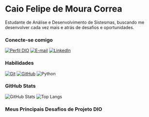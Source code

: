 # Caio Felipe de Moura Correa

Estudante de Análise e Desenvolvimento de Sistesmas, buscando me desenvolver cada vez mais e atrás de desafios e oportunidades.

### Conecte-se comigo
[![Perfil DIO](https://img.shields.io/badge/-Meu%20Perfil%20na%20DIO-30A3DC?style=for-the-badge)](web.dio.me/users/caiofe09)
[![E-mail](https://img.shields.io/badge/-Email-000?style=for-the-badge&logo=microsoft-outlook&logoColor=E94D5F)](mailto:caiofe09@gmail.com)
[![LinkedIn](https://img.shields.io/badge/-LinkedIn-000?style=for-the-badge&logo=linkedin&logoColor=30A3DC)](www.linkedin.com/in/caio-felipe)

### Habilidades

[![Git](https://img.shields.io/badge/Git-000?style=for-the-badge&logo=git&logoColor=E94D5F)](https://git-scm.com/doc)
[![GitHub](https://img.shields.io/badge/GitHub-000?style=for-the-badge&logo=github&logoColor=30A3DC)](https://docs.github.com/)
![Python](https://img.shields.io/badge/Python-0D1117?style=for-the-badge&logo=python)&nbsp;


### GitHub Stats

![GitHub Stats](https://github-readme-stats.vercel.app/api?username=CaioFelipe&show_icons=true&theme=radical)
![Top Langs](https://github-readme-stats-git-masterrstaa-rickstaa.vercel.app/api/top-langs/?username=CaioFelipe&layout=compact&bg_color=000&border_color=30A3DC&title_color=E94D5F&text_color=FFF)


### Meus Principais Desafios de Projeto DIO
